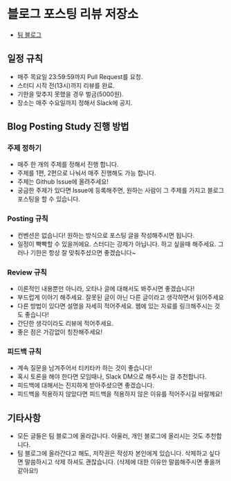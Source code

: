 # 블로그 포스팅 리뷰 저장소
- [팀 블로그](https://blog-posting.github.io/)

## 일정 규칙
- 매주 목요일 23:59:59까지 Pull Request를 요청.
- 스터디 시작 전(13시)까지 리뷰를 완료.
- 기한을 맞추지 못했을 경우 벌금(5000원).
- 장소는 매주 수요일까지 정해서 Slack에 공지.

## Blog Posting Study 진행 방법

### 주제 정하기
- 매주 한 개의 주제를 정해서 진행 합니다.
- 주제를 1편, 2편으로 나눠서 매주 진행해도 가능 합니다.
- 주제는 Github Issue에 올려주세요!
- 궁금한 주제가 있다면 Issue에 등록해주면, 원하는 사람이 그 주제를 가지고 블로그 포스팅을 할 수 있습니다.

### Posting 규칙
- 컨벤션은 없습니다! 원하는 방식으로 포스팅 글을 작성해주시면 됩니다.
- 일정이 빡빡할 수 있을꺼에요. 스터디는 강제가 아닙니다. 하고 싶을때 해주세요. 그러나 기한은 항상 잘 맞춰주셨으면 좋겠습니다~

### Review 규칙
- 이론적인 내용뿐만 아니라, 오타나 글에 대해서도 봐주시면 좋겠습니다!
- 부드럽게 이야기 해주세요. 잘못된 글이 아닌 다른 글이라고 생각하면서 읽어주세요
- 다른 방법이 있다면 설명을 자세히 적어주세요. 웹에 있는 자료를 링크해주시는 것도 좋습니다!
- 간단한 생각이라도 리뷰에 적어주세요.
- 좋은 점은 가감없이 칭찬해주세요!

### 피드백 규칙
- 계속 질문을 남겨주어서 티키타카 하는 것이 좋습니다!
- 혹시 토론을 해야 한다면 모임때나, Slack DM으로 해주시는 걸 추천합니다.
- 피드백에 대해서는 진지하게 받아주셨으면 좋겠습니다.
- 피드백을 적용하지 않았다면 피드백을 적용하지 않은 이유를 적어주시길 바랄께요!

## 기타사항
- 모든 글들은 팀 블로그에 올라갑니다. 아울러, 개인 블로그에 올리시는 것도 추천합니다.
- 팀 블로그에 올라간다고 해도, 저작권은 작성자 본인에게 있습니다. 삭제하고 싶다면 말씀하시고 삭제 하셔도 괜찮습니다.
(삭제에 대한 이유만 말씀해주시면 좋을꺼 같아요!)

